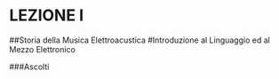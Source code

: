 # LEZIONE I
##Storia della Musica Elettroacustica
#Introduzione al Linguaggio ed al Mezzo Elettronico

###Ascolti
